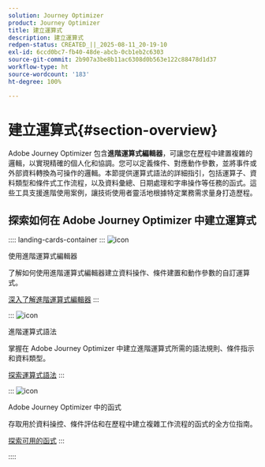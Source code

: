 ```yaml
---
solution: Journey Optimizer
product: Journey Optimizer
title: 建立運算式
description: 建立運算式
redpen-status: CREATED_||_2025-08-11_20-19-10
exl-id: 6ccd0bc7-fb40-48de-abcb-0cb1eb2c6303
source-git-commit: 2b907a3be8b11ac6308d0b563e122c88478d1d37
workflow-type: ht
source-wordcount: '183'
ht-degree: 100%

---
```


# 建立運算式{#section-overview}

Adobe Journey Optimizer 包含&#x200B;**進階運算式編輯器**，可讓您在歷程中建置複雜的邏輯，以實現精確的個人化和協調。您可以定義條件、對應動作參數，並將事件或外部資料轉換為可操作的邏輯。本節提供運算式語法的詳細指引，包括運算子、資料類型和條件式工作流程，以及資料彙總、日期處理和字串操作等任務的函式。這些工具支援進階使用案例，讓技術使用者靈活地根據特定業務需求量身打造歷程。

## 探索如何在 Adobe Journey Optimizer 中建立運算式

:::: landing-cards-container
:::
![icon](https://cdn.experienceleague.adobe.com/icons/screwdriver-wrench.svg)

使用進階運算式編輯器

了解如何使用進階運算式編輯器建立資料操作、條件建置和動作參數的自訂運算式。

[深入了解進階運算式編輯器](../using/building-journeys/expression/expressionadvanced.md)
:::

:::
![icon](https://cdn.experienceleague.adobe.com/icons/code-branch.svg)

進階運算式語法

掌握在 Adobe Journey Optimizer 中建立進階運算式所需的語法規則、條件指示和資料類型。

[探索運算式語法](syntax-landing-page.md)
:::

:::
![icon](https://cdn.experienceleague.adobe.com/icons/puzzle-piece.svg)

Adobe Journey Optimizer 中的函式

存取用於資料操控、條件評估和在歷程中建立複雜工作流程的函式的全方位指南。

[探索可用的函式](main-functions-journey-landing-page.md)
:::

::::
